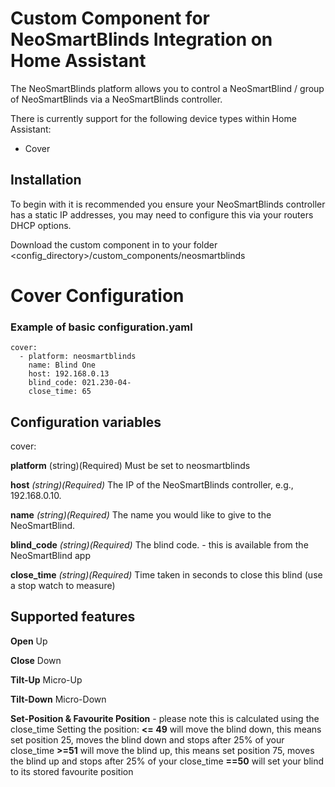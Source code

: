 # Custom Component for NeoSmartBlinds Integration on Home Assistant

The NeoSmartBlinds platform allows you to control a NeoSmartBlind / group of NeoSmartBlinds via a NeoSmartBlinds controller.

There is currently support for the following device types within Home Assistant:

-   Cover

## Installation

To begin with it is recommended you ensure your NeoSmartBlinds controller has a static IP addresses, you may need to configure this via your routers DHCP options.

Download the custom component in to your folder <config_directory>/custom_components/neosmartblinds

# Cover Configuration 

### Example of basic configuration.yaml
```
cover:
  - platform: neosmartblinds
    name: Blind One
    host: 192.168.0.13
    blind_code: 021.230-04-
    close_time: 65
```

## Configuration variables

cover:

**platform** (string)(Required) 
Must be set to neosmartblinds

**host** _(string)(Required)_
The IP of the NeoSmartBlinds controller, e.g., 192.168.0.10.

**name** _(string)(Required)_
The name you would like to give to the NeoSmartBlind.

**blind_code** _(string)(Required)_
The blind code. - this is available from the NeoSmartBlind app

**close_time** _(string)(Required)_
Time taken in seconds to close this blind (use a stop watch to measure)


## Supported features

**Open**
Up

**Close**
Down

**Tilt-Up**
Micro-Up

**Tilt-Down**
Micro-Down

**Set-Position & Favourite Position** - please note this is calculated using the close_time
Setting the position: 
**<= 49** will move the blind down, this means set position 25, moves the blind down and stops after 25% of your close_time
**>=51** will move the blind up, this means set position 75, moves the blind up and stops after 25% of your close_time
**==50** will set your blind to its stored favourite position 
